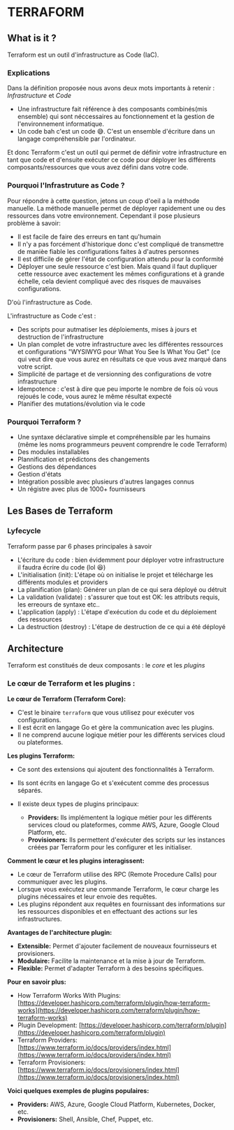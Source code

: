 #  TERRAFORM

## What is it ?

Terraform est un outil d'infrastructure as Code (IaC).

### Explications

Dans la définition proposée nous avons deux mots importants à retenir : *Infrastructure* et *Code*

* Une infrastructure fait référence à des composants combinés(mis ensemble) qui sont néccessaires au fonctionnement et la gestion de l'environnement informatique.
* Un code bah c'est un code 😅. C'est un ensemble d'écriture dans un langage compréhensible par l'ordinateur.

Et donc Terraform c'est un outil qui permet de définir votre infrastructure en tant que code et d'ensuite exécuter ce code pour déployer les différents composants/ressources que vous avez défini dans votre code.

### Pourquoi l'Infrastruture as Code ?

Pour répondre à cette question, jetons un coup d'oeil a la méthode manuelle.
La méthode manuelle permet de déployer rapidement une ou des ressources dans votre environnement. Cependant il pose plusieurs problème à savoir:
* Il est facile de faire des erreurs en tant qu'humain
* Il n'y a pas forcément d'historique donc c'est compliqué de transmettre de manièe fiable les configurations faites à d'autres personnes
* Il est difficile de gérer l'état de configuration attendu pour la conformité
* Déployer une seule ressource c'est bien. Mais quand il faut dupliquer cette ressource avec exactement les mêmes configurations et à grande échelle, cela devient compliqué avec des risques de mauvaises configurations.

D'où l'infrastructure as Code.

L'infrastructure as Code c'est :

* Des scripts pour autmatiser les déploiements, mises à jours et destruction de l'infrastructure
* Un plan complet de votre infrastructure avec les différentes ressources et configurations "WYSIWYG pour What You See Is What You Get" (ce qui veut dire que vous aurez en résultats ce que vous avez marqué dans votre script.
* Simplicité de partage et de versionning des configurations de votre infrastructure
* Idempotence : c'est à dire que peu importe le nombre de fois où vous rejoués le code, vous aurez le même résultat expecté
* Planifier des mutations/évolution via le code

### Pourquoi Terraform ?

* Une syntaxe déclarative simple et compréhensible par les humains (même les noms programmeurs peuvent comprendre le code Terraform)
* Des modules installables
* Plannification et prédictons des changements
* Gestions des dépendances
* Gestion d'états
* Intégration possible avec plusieurs d'autres langages connus
* Un régistre avec plus de 1000+ fournisseurs


## Les Bases de Terraform

### Lyfecycle

Terraform passe par 6 phases principales à savoir

* L'écriture du code : bien évidemment pour déployer votre infrastructure il faudra écrire du code (lol 😆)
* L'initialisation (init): L'étape où on initialise le projet et télécharge les différents modules et providers
* La planification (plan): Générer un plan de ce qui sera déployé ou détruit
* La validation (validate) : s'assurer que tout est OK: les attributs requis, les erreours de syntaxe etc..
* L'application (apply) : L'étape d'exécution du code et du déploiement des ressources
* La destruction (destroy) : L'étape de destruction de ce qui a été déployé

## Architecture

Terraform est constitués de deux composants : le *core* et les *plugins*


### Le cœur de Terraform et les plugins :

**Le cœur de Terraform (Terraform Core):**

* C'est le binaire `terraform` que vous utilisez pour exécuter vos configurations.
* Il est écrit en langage Go et gère la communication avec les plugins.
* Il ne comprend aucune logique métier pour les différents services cloud ou plateformes.

**Les plugins Terraform:**

* Ce sont des extensions qui ajoutent des fonctionnalités à Terraform.
* Ils sont écrits en langage Go et s'exécutent comme des processus séparés.
* Il existe deux types de plugins principaux:

    * **Providers:** Ils implémentent la logique métier pour les différents services cloud ou plateformes, comme AWS, Azure, Google Cloud Platform, etc.
    * **Provisioners:** Ils permettent d'exécuter des scripts sur les instances créées par Terraform pour les configurer et les initialiser.

**Comment le cœur et les plugins interagissent:**

* Le cœur de Terraform utilise des RPC (Remote Procedure Calls) pour communiquer avec les plugins.
* Lorsque vous exécutez une commande Terraform, le cœur charge les plugins nécessaires et leur envoie des requêtes.
* Les plugins répondent aux requêtes en fournissant des informations sur les ressources disponibles et en effectuant des actions sur les infrastructures.

**Avantages de l'architecture plugin:**

* **Extensible:** Permet d'ajouter facilement de nouveaux fournisseurs et provisioners.
* **Modulaire:** Facilite la maintenance et la mise à jour de Terraform.
* **Flexible:** Permet d'adapter Terraform à des besoins spécifiques.

**Pour en savoir plus:**

* How Terraform Works With Plugins: [https://developer.hashicorp.com/terraform/plugin/how-terraform-works](https://developer.hashicorp.com/terraform/plugin/how-terraform-works)
* Plugin Development: [https://developer.hashicorp.com/terraform/plugin](https://developer.hashicorp.com/terraform/plugin)
* Terraform Providers: [https://www.terraform.io/docs/providers/index.html](https://www.terraform.io/docs/providers/index.html)
* Terraform Provisioners: [https://www.terraform.io/docs/provisioners/index.html](https://www.terraform.io/docs/provisioners/index.html)

**Voici quelques exemples de plugins populaires:**

* **Providers:** AWS, Azure, Google Cloud Platform, Kubernetes, Docker, etc.
* **Provisioners:** Shell, Ansible, Chef, Puppet, etc.
